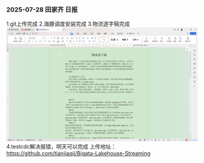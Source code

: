 ### 2025-07-28 田家齐 日报
1.git上传完成
2.海豚调度安装完成
3.物流逐字稿完成
![img_5.png](img_5.png)
4.testcdc解决报错，明天可以完成
上传地址：https://github.com/tianjiaqii/Bigata-Lakehouse-Streaming